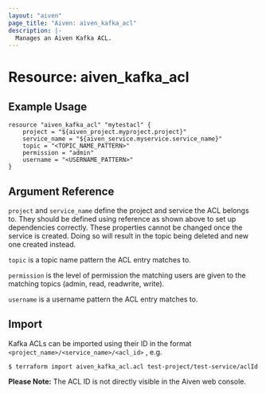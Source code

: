 ```yaml
---
layout: "aiven"
page_title: "Aiven: aiven_kafka_acl"
description: |-
  Manages an Aiven Kafka ACL.
---
```


# Resource: aiven_kafka_acl

## Example Usage

```hcl
resource "aiven_kafka_acl" "mytestacl" {
    project = "${aiven_project.myproject.project}"
    service_name = "${aiven_service.myservice.service_name}"
    topic = "<TOPIC_NAME_PATTERN>"
    permission = "admin"
    username = "<USERNAME_PATTERN>"
}
```

## Argument Reference

`project` and `service_name` define the project and service the ACL belongs to.
They should be defined using reference as shown above to set up dependencies correctly.
These properties cannot be changed once the service is created. Doing so will result in
the topic being deleted and new one created instead.

`topic` is a topic name pattern the ACL entry matches to.

`permission` is the level of permission the matching users are given to the matching
topics (admin, read, readwrite, write).

`username` is a username pattern the ACL entry matches to.

## Import

Kafka ACLs can be imported using their ID in the format `<project_name>/<service_name>/<acl_id>` , e.g.

```
$ terraform import aiven_kafka_acl.acl test-project/test-service/aclId
```

**Please Note:** The ACL ID is not directly visible in the Aiven web console.
